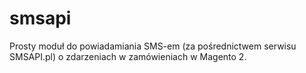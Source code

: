 # smsapi
Prosty moduł do powiadamiania SMS-em (za pośrednictwem serwisu SMSAPI.pl) o zdarzeniach w zamówieniach w Magento 2.
